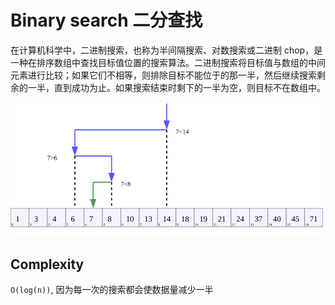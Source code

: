 # Binary search 二分查找

在计算机科学中，二进制搜索，也称为半间隔搜索、对数搜索或二进制 chop，是一种在排序数组中查找目标值位置的搜索算法。二进制搜索将目标值与数组的中间元素进行比较；如果它们不相等，则排除目标不能位于的那一半，然后继续搜索剩余的一半，直到成功为止。如果搜索结束时剩下的一半为空，则目标不在数组中。

![binary search](./binary-search.svg)

## Complexity

`O(log(n))`, 因为每一次的搜索都会使数据量减少一半
